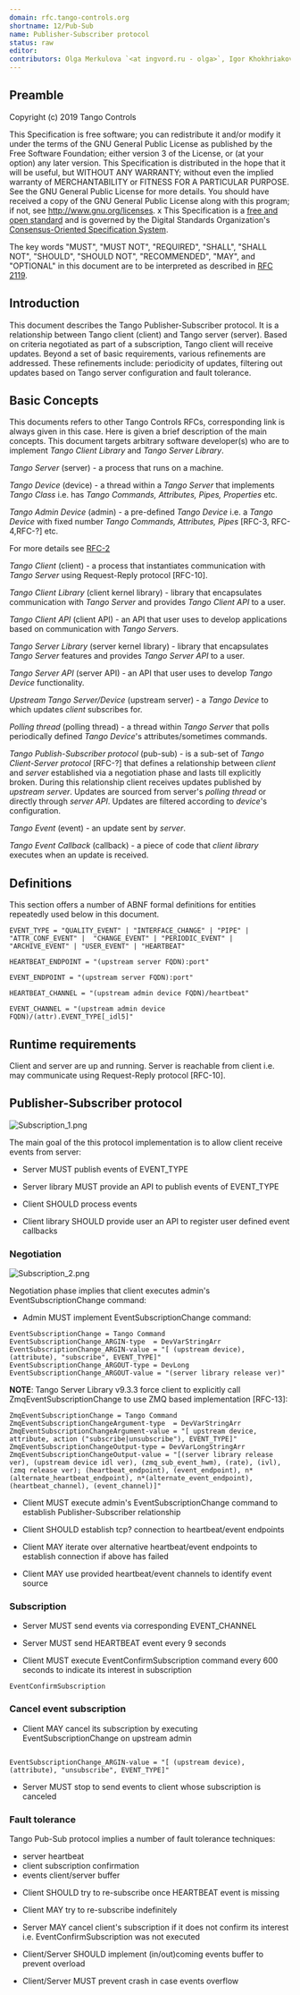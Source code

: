```yaml
---
domain: rfc.tango-controls.org 
shortname: 12/Pub-Sub 
name: Publisher-Subscriber protocol 
status: raw 
editor:  
contributors: Olga Merkulova `<at ingvord.ru - olga>`, Igor Khokhriakov `<at ingvord.ru - mail>`
---
```


## Preamble

Copyright (c) 2019 Tango Controls

This Specification is free software; you can redistribute it and/or modify it under the terms of the GNU General Public License as published by the Free Software Foundation; either version 3 of the License, or (at your option) any later version. This Specification is distributed in the hope that it will be useful, but WITHOUT ANY WARRANTY; without even the implied warranty of MERCHANTABILITY or FITNESS FOR A PARTICULAR PURPOSE. See the GNU General Public License for more details. You should have received a copy of the GNU General Public License along with this program; if not, see <http://www.gnu.org/licenses>.
x
This Specification is a [free and open standard](http://www.digistan.org/open-standard:definition) and is governed by the Digital Standards
Organization's [Consensus-Oriented Specification System](http://www.digistan.org/spec:1/COSS).

The key words "MUST", "MUST NOT", "REQUIRED", "SHALL", "SHALL NOT", "SHOULD", "SHOULD NOT", "RECOMMENDED", "MAY", and "OPTIONAL" in this document are to be interpreted as described in [RFC 2119](http://tools.ietf.org/html/rfc2119).

## Introduction

This document describes the Tango Publisher-Subscriber protocol. It is a relationship between Tango client (client) and Tango server (server). Based on criteria negotiated as part of a subscription, Tango client will receive updates. Beyond a set of basic requirements, various refinements are addressed. These refinements include: periodicity of updates, filtering out updates based on Tango server configuration and fault tolerance. 

## Basic Concepts

This documents refers to other Tango Controls RFCs, corresponding link is always given in this case. Here is given a brief description of the main concepts. This document targets arbitrary software developer(s) who are to implement *Tango Client Library* and *Tango Server Library*.

*Tango Server* (server) - a process that runs on a machine.

*Tango Device* (device) - a thread within a *Tango Server* that implements *Tango Class* i.e. has *Tango Commands, Attributes, Pipes, Properties*  etc.

*Tango Admin Device* (admin) - a pre-defined *Tango Device* i.e. a *Tango Device* with fixed number *Tango Commands, Attributes, Pipes* [RFC-3, RFC-4,RFC-?]  etc.

For more details see [RFC-2](https://github.com/tango-controls/rfc/tree/draft/2)

*Tango Client* (client) - a process that instantiates communication with *Tango Server* using Request-Reply protocol [RFC-10].

*Tango Client Library* (client kernel library) - library that encapsulates communication with *Tango Server* and provides *Tango Client API* to a user.

*Tango Client API* (client API) - an API that user uses to develop applications based on communication with *Tango Server*s. 

*Tango Server Library* (server kernel library) - library that encapsulates *Tango Server* features and provides *Tango Server API* to a user.

*Tango Server API* (server API) - an API that user uses to develop *Tango Device* functionality.

*Upstream Tango Server/Device* (upstream server) - a *Tango Device* to which updates *client* subscribes for.  

*Polling thread* (polling thread) - a thread within *Tango Server* that polls periodically defined *Tango Device*'s attributes/sometimes commands.

*Tango Publish-Subscriber protocol* (pub-sub) - is a sub-set of *Tango Client-Server protocol* [RFC-?] that defines a relationship between *client* and *server* established via a negotiation phase and lasts till explicitly broken. During this relationship client receives updates published by *upstream server*. Updates are sourced from server's *polling thread* or directly through *server API*. Updates are filtered according to *device*'s configuration.

*Tango Event* (event) - an update sent by *server*.

*Tango Event Callback* (callback) - a piece of code that *client library* executes when an update is received.

## Definitions

This section offers a number of ABNF formal definitions for entities repeatedly used below in this document. 

```ABNF
EVENT_TYPE = "QUALITY_EVENT" | "INTERFACE_CHANGE" | "PIPE" | "ATTR_CONF_EVENT" |  "CHANGE_EVENT" | "PERIODIC_EVENT" | "ARCHIVE_EVENT" | "USER_EVENT" | "HEARTBEAT"

HEARTBEAT_ENDPOINT = "(upstream server FQDN):port"  

EVENT_ENDPOINT = "(upstream server FQDN):port"

HEARTBEAT_CHANNEL = "(upstream admin device FQDN)/heartbeat" 

EVENT_CHANNEL = "(upstream admin device FQDN)/(attr).EVENT_TYPE[_idl5]" 
```

## Runtime requirements

Client and server are up and running. Server is reachable from client i.e. may communicate using Request-Reply protocol [RFC-10]. 

## Publisher-Subscriber protocol

![Subscription_1.png](images/Subscription_1.png)

The main goal of the this protocol implementation is to allow client receive events from server:

* Server MUST publish events of EVENT_TYPE

* Server library MUST provide an API to publish events of EVENT_TYPE

* Client SHOULD process events

* Client library SHOULD provide user an API to register user defined event callbacks  

### Negotiation

![Subscription_2.png](images/Subscription_2.png)

Negotiation phase implies that client executes admin's EventSubscriptionChange command:

* Admin MUST implement EventSubscriptionChange command: 

```ABNF
EventSubscriptionChange = Tango Command
EventSubscriptionChange_ARGIN-type  = DevVarStringArr 
EventSubscriptionChange_ARGIN-value = "[ (upstream device), (attribute), "subscribe", EVENT_TYPE]"
EventSubscriptionChange_ARGOUT-type = DevLong
EventSubscriptionChange_ARGOUT-value = "(server library release ver)"
```

**NOTE**: Tango Server Library v9.3.3 force client to explicitly call ZmqEventSubscriptionChange to use ZMQ based implementation [RFC-13]: 
 
```ABNF
ZmqEventSubscriptionChange = Tango Command
ZmqEventSubscriptionChangeArgument-type  = DevVarStringArr 
ZmqEventSubscriptionChangeArgument-value = "[ upstream device, attribute, action ("subscribe|unsubscribe"), EVENT_TYPE]"
ZmqEventSubscriptionChangeOutput-type = DevVarLongStringArr
ZmqEventSubscriptionChangeOutput-value = "[(server library release ver), (upstream device idl ver), (zmq_sub_event_hwm), (rate), (ivl), (zmq release ver); (heartbeat_endpoint), (event_endpoint), n*(alternate_heartbeat_endpoint), n*(alternate_event_endpoint),(heartbeat_channel), (event_channel)]"
```

* Client MUST execute admin's EventSubscriptionChange command to establish Publisher-Subscriber relationship

* Client SHOULD establish tcp? connection to heartbeat/event endpoints

* Client MAY iterate over alternative heartbeat/event endpoints to establish connection if above has failed

* Client MAY use provided heartbeat/event channels to identify event source 

### Subscription 

* Server MUST send events via corresponding EVENT_CHANNEL

* Server MUST send HEARTBEAT event every 9 seconds

* Client MUST execute EventConfirmSubscription command every 600 seconds to indicate its interest in subscription

```abnf
EventConfirmSubscription
```  

### Cancel event subscription

* Client MAY cancel its subscription by executing EventSubscriptionChange on upstream admin 

```abnf

EventSubscriptionChange_ARGIN-value = "[ (upstream device), (attribute), "unsubscribe", EVENT_TYPE]"

```

* Server MUST stop to send events to client whose subscription is canceled

### Fault tolerance

Tango Pub-Sub protocol implies a number of fault tolerance techniques:

- server heartbeat
- client subscription confirmation
- events client/server buffer

* Client SHOULD try to re-subscribe once HEARTBEAT event is missing

* Client MAY try to re-subscribe indefinitely

* Server MAY cancel client's subscription if it does not confirm its interest i.e. EventConfirmSubscription was not executed

* Client/Server SHOULD implement (in/out)coming events buffer to prevent overload 

* Client/Server MUST prevent crash in case events overflow